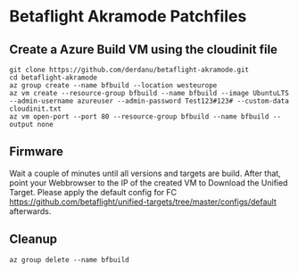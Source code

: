 # Betaflight Akramode Patchfiles 

## Create a Azure Build VM using the cloudinit file
```
git clone https://github.com/derdanu/betaflight-akramode.git
cd betaflight-akramode
az group create --name bfbuild --location westeurope
az vm create --resource-group bfbuild --name bfbuild --image UbuntuLTS --admin-username azureuser --admin-password Test123#123# --custom-data cloudinit.txt
az vm open-port --port 80 --resource-group bfbuild --name bfbuild --output none
```
## Firmware
Wait a couple of minutes until all versions and targets are build. After that, point your Webbrowser to the IP of the created VM to Download the Unified Target. Please apply the default config for FC https://github.com/betaflight/unified-targets/tree/master/configs/default afterwards.

## Cleanup 
```
az group delete --name bfbuild
```
